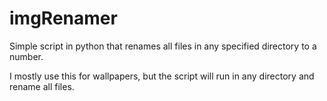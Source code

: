 # imgRenamer
Simple script in python that renames all files in any specified directory to a number.

I mostly use this for wallpapers, but the script will run in any directory and rename all files.
